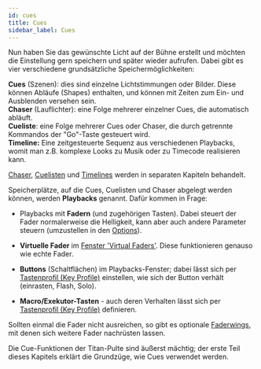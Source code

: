 ```yaml
---
id: cues
title: Cues
sidebar_label: Cues
---
```


Nun haben Sie das gewünschte Licht auf der Bühne erstellt und möchten
die Einstellung gern speichern und später wieder aufrufen. Dabei gibt es
vier verschiedene grundsätzliche Speichermöglichkeiten:

**Cues** (Szenen): dies sind einzelne Lichtstimmungen oder Bilder. Diese
können Abläufe (Shapes) enthalten, und können mit Zeiten zum Ein- und
Ausblenden versehen sein.<br/>
**Chaser** (Lauflichter): eine Folge mehrerer einzelner Cues, die
automatisch abläuft.<br/>
**Cueliste**: eine Folge mehrerer Cues oder Chaser, die durch getrennte
Kommandos der "Go"-Taste gesteuert wird.<br/>
**Timeline:** Eine zeitgesteuerte Sequenz aus verschiedenen Playbacks, womit man z.B. 
komplexe Looks zu Musik oder zu Timecode realisieren kann.

[Chaser](chases.md), [Cuelisten](cue-lists.md) und [Timelines](timelines.md) 
werden in separaten Kapiteln behandelt.

Speicherplätze, auf die Cues, Cuelisten und Chaser abgelegt werden
können, werden **Playbacks** genannt. Dafür kommen in Frage:

-   Playbacks mit **Fadern** (und zugehörigen Tasten). Dabei steuert der
    Fader normalerweise die Helligkeit, kann aber auch andere Parameter
    steuern (umzustellen in den [Options](cues/playback-options.md)).
	
-   **Virtuelle Fader** im [Fenster 'Virtual Faders'](running-the-show/playback-controls.md#virtuelle-fader). 
    Diese funktionieren genauso wie echte Fader.

-   **Buttons** (Schaltflächen) im Playbacks-Fenster; dabei lässt sich per
    [Tastenprofil (Key Profile)](system-settings/key-profiles.md) einstellen, 
	wie sich der Button verhält (einrasten, Flash, Solo).

-   **Macro/Exekutor-Tasten** - auch deren Verhalten lässt sich per
    [Tastenprofil (Key Profile)](system-settings/key-profiles.md) definieren.  

Sollten einmal die Fader nicht ausreichen, so gibt es optionale [Faderwings](about-the-consoles/fader-wings), 
mit denen sich weitere Fader nachrüsten lassen.

Die Cue-Funktionen der Titan-Pulte sind äußerst mächtig; der erste Teil
dieses Kapitels erklärt die Grundzüge, wie Cues verwendet werden.